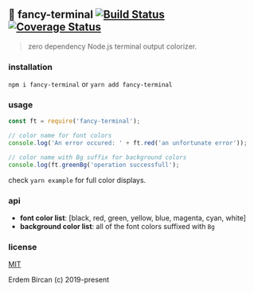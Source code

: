 ## 🌈 fancy-terminal [![Build Status](https://travis-ci.com/erdembircan/fancy-terminal.svg?token=uZBBgzqyPXwqVmSropq2&branch=master)](https://travis-ci.com/erdembircan/fancy-terminal) [![Coverage Status](https://coveralls.io/repos/github/erdembircan/fancy-terminal/badge.svg?branch=master)](https://coveralls.io/github/erdembircan/fancy-terminal?branch=master)

> zero dependency Node.js terminal output colorizer.

### installation

`npm i fancy-terminal`
or
`yarn add fancy-terminal`

### usage

```javascript
const ft = require('fancy-terminal');

// color name for font colors
console.log('An error occured: ' + ft.red('an unfortunate error'));

// color name with Bg suffix for background colors
console.log(ft.greenBg('operation successfull');

```

check `yarn example` for full color displays.

### api

- **font color list**: [black, red, green, yellow, blue, magenta, cyan, white]
- **background color list**: all of the font colors suffixed with `Bg`

### license

[MIT](https://opensource.org/licenses/MIT)

Erdem Bircan (c) 2019-present
